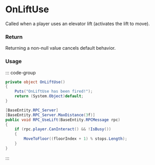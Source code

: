 <Badge type="danger" text="Carbon Compatible"/><Badge type="warning" text="Oxide Compatible"/>
# OnLiftUse
Called when a player uses an elevator lift (activates the lift to move).
### Return
Returning a non-null value cancels default behavior.

### Usage
::: code-group
```csharp [Example]
private object OnLiftUse()
{
	Puts("OnLiftUse has been fired!");
	return (System.Object)default;
}
```
```csharp [Source — Assembly-CSharp @ ProceduralLift]
[BaseEntity.RPC_Server]
[BaseEntity.RPC_Server.MaxDistance(3f)]
public void RPC_UseLift(BaseEntity.RPCMessage rpc)
{
	if (rpc.player.CanInteract() && !IsBusy())
	{
		MoveToFloor((floorIndex + 1) % stops.Length);
	}
}

```
:::
